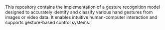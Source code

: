 


This repository contains the implementation of a gesture recognition model designed to accurately identify and classify various hand gestures from images or video data. It enables intuitive human-computer interaction and supports gesture-based control systems.
